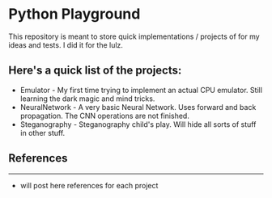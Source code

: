 # Python Playground

This repository is meant to store quick implementations / projects of for my ideas and tests. 
I did it for the lulz.

## Here's a quick list of the projects:
* Emulator - My first time trying to implement an actual CPU emulator. Still learning the dark magic and mind tricks.
* NeuralNetwork - A very basic Neural Network. Uses forward and back propagation. The CNN operations are not finished.
* Steganography - Steganography child's play. Will hide all sorts of stuff in other stuff.


## References
--------------------------------------
- will post here references for each project